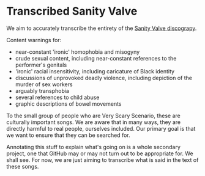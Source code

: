 # Transcribed Sanity Valve

We aim to accurately transcribe the entirety of the [Sanity Valve
discograpy][bc].

Content warnings for:
- near-constant 'ironic' homophobia and misogyny
- crude sexual content, including near-constant references to the performer's genitals
- 'ironic' racial insensitivity, including caricature of Black identity
- discussions of unprovoked deadly violence, including depiction of the murder of sex workers
- arguably transphobia
- several references to child abuse
- graphic descriptions of bowel movements

To the small group of people who are Very Scary Scenario, these are culturally
important songs. We are aware that in many ways, they are directly harmful to
real people, ourselves included. Our primary goal is that we want to ensure
that they can be searched for.

Annotating this stuff to explain what's going on is a whole secondary project,
one that GitHub may or may not turn out to be appropriate for. We shall see.
For now, we are just aiming to transcribe what is said in the text of these
songs.

[bc]: https://sanityvalve.bandcamp.com "Sanity Valve's albums"
